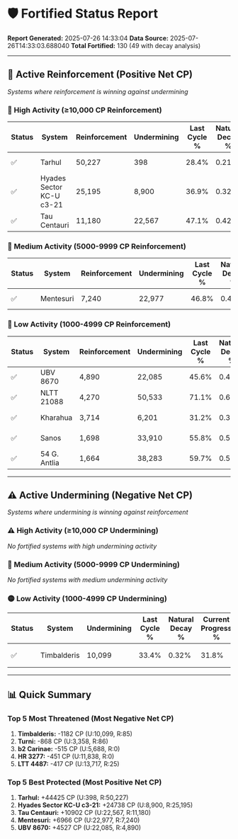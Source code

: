 # 🛡️ Fortified Status Report

**Report Generated:** 2025-07-26 14:33:04
**Data Source:** 2025-07-26T14:33:03.688040
**Total Fortified:** 130 (49 with decay analysis)

---

## 🔵 Active Reinforcement (Positive Net CP)
*Systems where reinforcement is winning against undermining*

### 🔵 High Activity (≥10,000 CP Reinforcement)

| Status | System | Reinforcement | Undermining | Last Cycle % | Natural Decay % | Current Progress % | Current CP | Net CP | Activity |
|--------|--------|---------------|-------------|--------------|-----------------|-------------------|------------|--------|----------|
| ✅ | Tarhul | 50,227 | 398 | 28.4% | 0.21% | 28.3% | 183,950 | +44425 | 🔵 High Reinforcement |
| ✅ | Hyades Sector KC-U c3-21 | 25,195 | 8,900 | 36.9% | 0.32% | 35.5% | 230,750 | +24738 | 🔵 High Reinforcement |
| ✅ | Tau Centauri | 11,180 | 22,567 | 47.1% | 0.42% | 43.6% | 283,400 | +10902 | 🔵 High Reinforcement |

### 🔵 Medium Activity (5000-9999 CP Reinforcement)

| Status | System | Reinforcement | Undermining | Last Cycle % | Natural Decay % | Current Progress % | Current CP | Net CP | Activity |
|--------|--------|---------------|-------------|--------------|-----------------|-------------------|------------|--------|----------|
| ✅ | Mentesuri | 7,240 | 22,977 | 46.8% | 0.42% | 43.3% | 281,450 | +6966 | 🔵 Medium Reinforcement |

### 🔵 Low Activity (1000-4999 CP Reinforcement)

| Status | System | Reinforcement | Undermining | Last Cycle % | Natural Decay % | Current Progress % | Current CP | Net CP | Activity |
|--------|--------|---------------|-------------|--------------|-----------------|-------------------|------------|--------|----------|
| ✅ | UBV 8670 | 4,890 | 22,085 | 45.6% | 0.42% | 42.2% | 274,300 | +4527 | 🔵 Low Reinforcement |
| ✅ | NLTT 21088 | 4,270 | 50,533 | 71.1% | 0.63% | 63.3% | 411,450 | +4109 | 🔵 Low Reinforcement |
| ✅ | Kharahua | 3,714 | 6,201 | 31.2% | 0.30% | 30.2% | 196,300 | +3255 | 🔵 Low Reinforcement |
| ✅ | Sanos | 1,698 | 33,910 | 55.8% | 0.50% | 50.6% | 328,900 | +1509 | 🔵 Low Reinforcement |
| ✅ | 54 G. Antlia | 1,664 | 38,283 | 59.7% | 0.54% | 53.8% | 349,699 | +1447 | 🔵 Low Reinforcement |


---

## ⚠️ Active Undermining (Negative Net CP)
*Systems where undermining is winning against reinforcement*

### ⚠️ High Activity (≥10,000 CP Undermining)

*No fortified systems with high undermining activity*

### 🔶 Medium Activity (5000-9999 CP Undermining)

*No fortified systems with medium undermining activity*

### 🟡 Low Activity (1000-4999 CP Undermining)

| Status | System | Undermining | Last Cycle % | Natural Decay % | Current Progress % | Reinforcement | Current CP | Net CP | Activity |
|--------|--------|-------------|--------------|-----------------|-------------------|---------------|------------|--------|----------|
| ✅ | Timbalderis | 10,099 | 33.4% | 0.32% | 31.8% | 85 | 206,700 | -1182 | 🟡 Low Undermining |


---

## 📊 Quick Summary

### Top 5 Most Threatened (Most Negative Net CP)
1. **Timbalderis:** -1182 CP (U:10,099, R:85)
2. **Turni:** -868 CP (U:3,358, R:86)
3. **b2 Carinae:** -515 CP (U:5,688, R:0)
4. **HR 3277:** -451 CP (U:11,838, R:0)
5. **LTT 4487:** -417 CP (U:13,717, R:25)

### Top 5 Best Protected (Most Positive Net CP)
1. **Tarhul:** +44425 CP (U:398, R:50,227)
2. **Hyades Sector KC-U c3-21:** +24738 CP (U:8,900, R:25,195)
3. **Tau Centauri:** +10902 CP (U:22,567, R:11,180)
4. **Mentesuri:** +6966 CP (U:22,977, R:7,240)
5. **UBV 8670:** +4527 CP (U:22,085, R:4,890)
